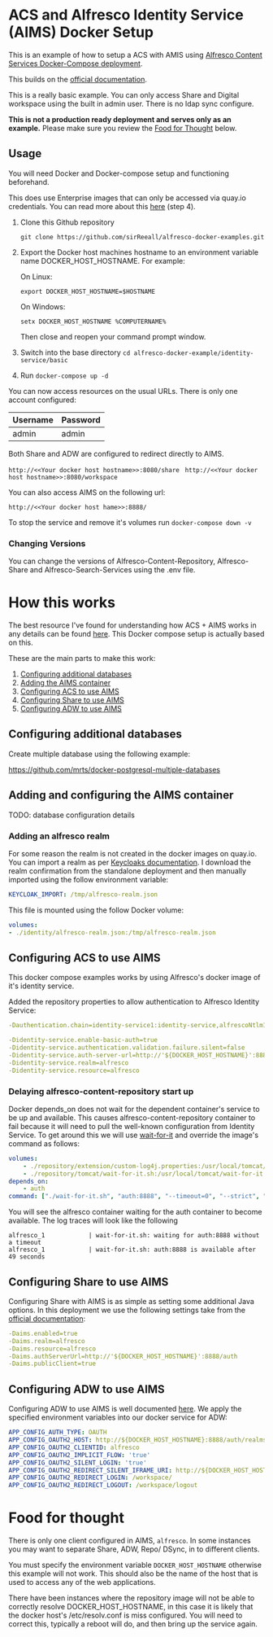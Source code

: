 # ACS and Alfresco Identity Service (AIMS) Docker Setup

This is an example of how to setup a ACS with AMIS using [Alfresco Content Services Docker-Compose deployment](https://docs.alfresco.com/content-services/latest/install/containers/docker-compose/).

This builds on the [official documentation](https://docs.alfresco.com/identity-service/latest/tutorial/sso/saml/).

This is a really basic example. You can only access Share and Digital workspace using the built in admin user. There is no ldap sync configure.

**This is not a production ready deployment and serves only as an example.** Please make sure you review the [Food for Thought](#Food-for-thought) below.

## Usage

You will need Docker and Docker-compose setup and functioning beforehand.

This does use Enterprise images that can only be accessed via quay.io credentials. You can read more about this [here](https://docs.alfresco.com/content-services/latest/install/containers/docker-compose/) (step 4).

1. Clone this Github repository

    `git clone https://github.com/sirReeall/alfresco-docker-examples.git`

1. Export the Docker host machines hostname to an environment variable name DOCKER_HOST_HOSTNAME. For example:

    On Linux:

    `export DOCKER_HOST_HOSTNAME=$HOSTNAME`

    On Windows:

    `setx DOCKER_HOST_HOSTNAME %COMPUTERNAME%`

    Then close and reopen your command prompt window.

1. Switch into the base directory `cd alfresco-docker-example/identity-service/basic`
1. Run `docker-compose up -d`

You can now access resources on the usual URLs. There is only one account configured:

Username | Password 
--- | --- 
admin | admin

Both Share and ADW are configured to redirect directly to AIMS.

`http://<<Your docker host hostname>>:8080/share `
`http://<<Your docker host hostname>>:8080/workspace`

You can also access AIMS on the following url:

`http://<<Your docker host hame>>:8888/`

To stop the service and remove it's volumes run `docker-compose down -v`

### Changing Versions

You can change the versions of Alfresco-Content-Repository, Alfresco-Share and Alfresco-Search-Services using the .env file.

# How this works

The best resource I've found for understanding how ACS + AIMS works in any details can be found [here](https://hub.alfresco.com/t5/alfresco-content-services-blog/deploying-alfresco-dbp-with-identity-service-using-docker/ba-p/299338). This Docker compose setup is actually based on this. 

These are the main parts to make this work:

1. [Configuring additional databases](#Configuring-additional-databases)
2. [Adding the AIMS container](#Adding-the-AIMS-container)
3. [Configuring ACS to use AIMS](#Configuring-ACS-to-use-AIMS)
4. [Configuring Share to use AIMS](#Configuring-Share-to-use-AIMS)
5. [Configuring ADW to use AIMS](#Configuring-ADW-to-use-AIMS)

## Configuring additional databases

Create multiple database using the following example:

https://github.com/mrts/docker-postgresql-multiple-databases

## Adding and configuring the AIMS container

TODO: database configuration details

### Adding an alfresco realm

For some reason the realm is not created in the docker images on quay.io. You can import a realm as per [Keycloaks documentation](https://hub.docker.com/r/jboss/keycloak/). I download the realm confirmation from the standalone deployment and then manually imported using the follow environment variable:

```yaml
KEYCLOAK_IMPORT: /tmp/alfresco-realm.json
```
This file is mounted using the follow Docker volume:

```yaml
volumes: 
- ./identity/alfresco-realm.json:/tmp/alfresco-realm.json
```

## Configuring ACS to use AIMS

This docker compose examples works by using Alfresco's docker image of it's identity service. 

Added the repository properties to allow authentication to Alfresco Identity Service:

```yaml
-Dauthentication.chain=identity-service1:identity-service,alfrescoNtlm1:alfrescoNtlm

-Didentity-service.enable-basic-auth=true
-Didentity-service.authentication.validation.failure.silent=false
-Didentity-service.auth-server-url=http://'${DOCKER_HOST_HOSTNAME}':8888/auth
-Didentity-service.realm=alfresco
-Didentity-service.resource=alfresco
```

### Delaying alfresco-content-repository start up

Docker depends_on does not wait for the dependent container's service to be up and available. This causes alfresco-content-repository container to fail because it will need to pull the well-known configuration from Identity Service. To get around this we will use [wait-for-it](https://github.com/vishnubob/wait-for-it) and override the image's command as follows:

```yaml
volumes: 
    - ./repository/extension/custom-log4j.properties:/usr/local/tomcat/shared/classes/alfresco/extension/custom-log4j.properties
    - ./repository/tomcat/wait-for-it.sh:/usr/local/tomcat/wait-for-it.sh
depends_on: 
    - auth
command: ["./wait-for-it.sh", "auth:8888", "--timeout=0", "--strict", "--", "catalina.sh", "run", "-security"]
```

You will see the alfresco container waiting for the auth container to become available. The log traces will look like the following

```log
alfresco_1            | wait-for-it.sh: waiting for auth:8888 without a timeout
alfresco_1            | wait-for-it.sh: auth:8888 is available after 49 seconds
```

## Configuring Share to use AIMS

Configuring Share with AIMS is as simple as setting some additional Java options. In this deployment we use the following settings take from the [official documentation](https://docs.alfresco.com/identity-service/latest/tutorial/sso/saml/#step-9-configure-alfresco-share-properties):

```yaml
-Daims.enabled=true
-Daims.realm=alfresco
-Daims.resource=alfresco
-Daims.authServerUrl=http://'${DOCKER_HOST_HOSTNAME}':8888/auth
-Daims.publicClient=true
```

## Configuring ADW to use AIMS

Configuring ADW to use AIMS is well documented [here](https://docs.alfresco.com/identity-service/latest/tutorial/sso/saml/#step-8-configure-alfresco-digital-workspace). We apply the specified environment variables into our docker service for ADW:

```yaml
APP_CONFIG_AUTH_TYPE: OAUTH
APP_CONFIG_OAUTH2_HOST: http://${DOCKER_HOST_HOSTNAME}:8888/auth/realms/alfresco 
APP_CONFIG_OAUTH2_CLIENTID: alfresco
APP_CONFIG_OAUTH2_IMPLICIT_FLOW: 'true'
APP_CONFIG_OAUTH2_SILENT_LOGIN: 'true'
APP_CONFIG_OAUTH2_REDIRECT_SILENT_IFRAME_URI: http://${DOCKER_HOST_HOSTNAME}:8080/workspace/assets/silent-refresh.html
APP_CONFIG_OAUTH2_REDIRECT_LOGIN: /workspace/
APP_CONFIG_OAUTH2_REDIRECT_LOGOUT: /workspace/logout
```

# Food for thought

There is only one client configured in AIMS, `alfresco`. In some instances you may want to separate Share, ADW, Repo/ DSync, in to different clients.

You must specify the environment variable `DOCKER_HOST_HOSTNAME` otherwise this example will not work. This should also be the name of the host that is used to access any of the web applications.

There have been instances where the repository image will not be able to correctly resolve DOCKER_HOST_HOSTNAME, in this case it is likely that the docker host's /etc/resolv.conf is miss configured. You will need to correct this, typically a reboot will do, and then bring up the service again. 
